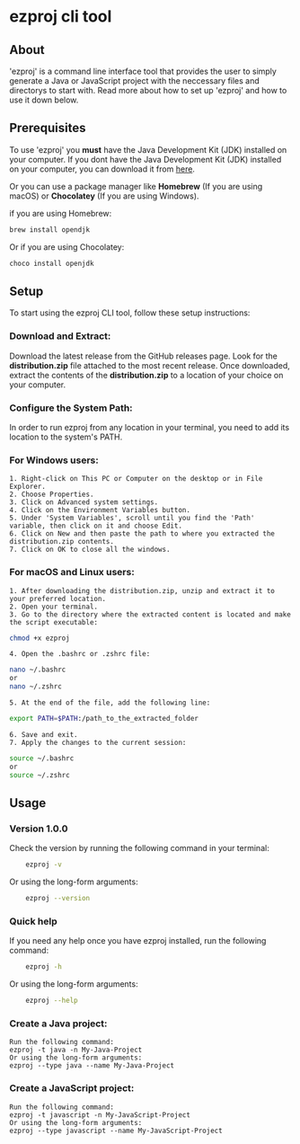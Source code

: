 # ezproj cli tool

## About 
'ezproj' is a command line interface tool that provides the user to simply generate a Java or JavaScript project
with the neccessary files and directorys to start with. Read more about how to set up 'ezproj' and how to use it
down below.

## Prerequisites
To use 'ezproj' you **must** have the Java Development Kit (JDK) installed on your computer.
If you dont have the Java Development Kit (JDK) installed on your computer, you can download it from 
[here](https://openjdk.org/).

Or you can use a package manager like **Homebrew** (If you are using macOS) or **Chocolatey** (If you are using Windows).

if you are using Homebrew: 
```bash 
brew install opendjk
```
Or if you are using Chocolatey:
```bash
choco install openjdk
```
## Setup

To start using the ezproj CLI tool, follow these setup instructions:

### Download and Extract:

Download the latest release from the GitHub releases page. Look for the **distribution.zip** file attached to the most recent release.
Once downloaded, extract the contents of the **distribution.zip** to a location of your choice on your computer.

### Configure the System Path:

In order to run ezproj from any location in your terminal, you need to add its location to the system's PATH.

### For Windows users:
    1. Right-click on This PC or Computer on the desktop or in File Explorer.
    2. Choose Properties.
    3. Click on Advanced system settings.
    4. Click on the Environment Variables button.
    5. Under 'System Variables', scroll until you find the 'Path' variable, then click on it and choose Edit.
    6. Click on New and then paste the path to where you extracted the distribution.zip contents.
    7. Click on OK to close all the windows.

### For macOS and Linux users:
    1. After downloading the distribution.zip, unzip and extract it to your preferred location.
    2. Open your terminal.
    3. Go to the directory where the extracted content is located and make the script executable:
```bash
chmod +x ezproj
``` 
    4. Open the .bashrc or .zshrc file:
```bash
nano ~/.bashrc
or
nano ~/.zshrc
```
    5. At the end of the file, add the following line:
```bash
export PATH=$PATH:/path_to_the_extracted_folder
```
    6. Save and exit.
    7. Apply the changes to the current session:
```bash
source ~/.bashrc
or
source ~/.zshrc
```

## Usage

### Version 1.0.0
Check the version by running the following command in your terminal:
```bash
    ezproj -v
```
Or using the long-form arguments:
```bash
    ezproj --version
```

### Quick help
If you need any help once you have ezproj installed, run the following command: 
```bash
    ezproj -h
```
Or using the long-form arguments:
```bash
    ezproj --help
```

### Create a Java project:
    Run the following command: 
    ezproj -t java -n My-Java-Project
    Or using the long-form arguments:
    ezproj --type java --name My-Java-Project


### Create a JavaScript project:
    Run the following command: 
    ezproj -t javascript -n My-JavaScript-Project
    Or using the long-form arguments:
    ezproj --type javascript --name My-JavaScript-Project
